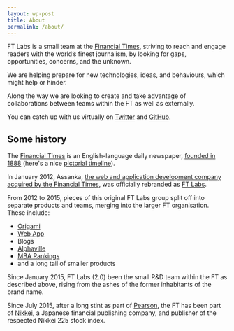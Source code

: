 ```yaml
---
layout: wp-post
title: About
permalink: /about/
---
```


FT Labs is a small team at the [Financial Times](http://www.ft.com), striving to reach and engage readers with the world’s finest journalism, by looking for gaps, opportunities, concerns, and the unknown.

We are helping prepare for new technologies, ideas, and behaviours, which might help or hinder.

Along the way we are looking to create and take advantage of collaborations between teams within the FT as well as externally.

You can catch up with us virtually on [Twitter](http://twitter.com/ftlabs) and [GitHub](http://github.com/ftlabs).

## Some history

The [Financial Times](https://www.ft.com) is an English-language daily newspaper, [founded in 1888](https://en.wikipedia.org/wiki/Financial_Times) (here's a nice [pictorial timeline](http://aboutus.ft.com/files/2010/09/FThistory.jpg)).

In January 2012, Assanka, [the web and application development company acquired by the Financial Times](http://aboutus.ft.com/2012/04/26/fts-assanka-rebrands-as-ft-labs/), was officially rebranded as [FT Labs](/2012/01/strike-me-pink-assanka-and-the-ft/).

From 2012 to 2015, pieces of this original FT Labs group split off into separate products and teams, merging into the larger FT organisation. These include:

* [Origami](http://origami.ft.com)
* [Web App](https://app.ft.com)
* Blogs
* [Alphaville](https://ftalphaville.ft.com/)
* [MBA Rankings](http://rankings.ft.com/businessschoolrankings/rankings)
* and a long tail of smaller products

Since January 2015, FT Labs (2.0) been the small R&D team within the FT as described above, rising from the ashes of the former inhabitants of the brand name.

Since July 2015, after a long stint as part of [Pearson](https://www.pearson.com/uk/), the FT has been part of [Nikkei](http://www.nikkei.com/), a Japanese financial publishing company, and publisher of the respected Nikkei 225 stock index.
